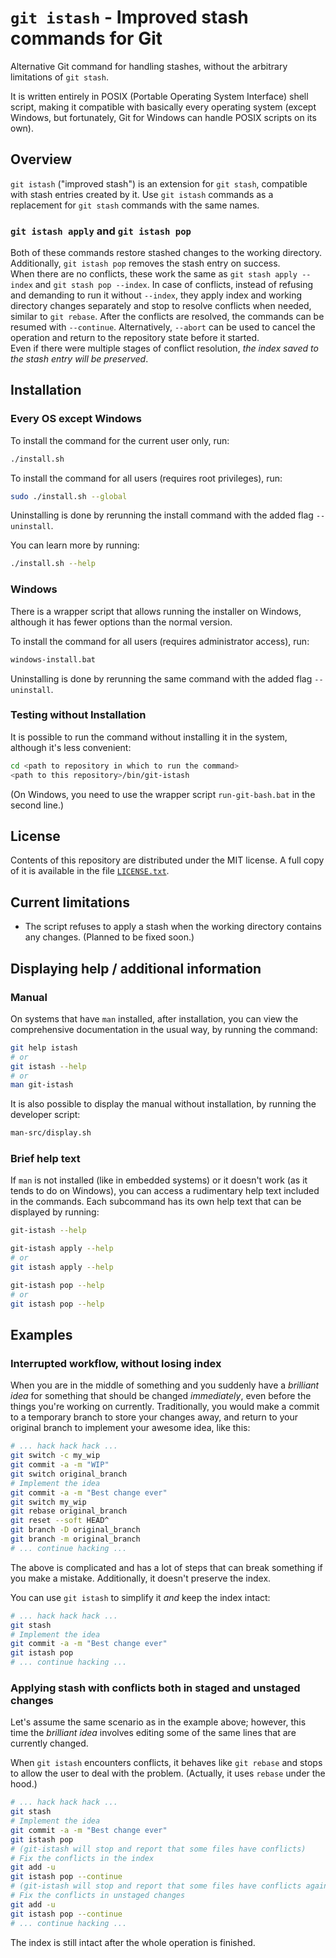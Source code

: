 # `git istash` - Improved stash commands for Git

Alternative Git command for handling stashes, without the arbitrary limitations of `git stash`.

It is written entirely in POSIX (Portable Operating System Interface) shell script, making it compatible with basically every operating system (except Windows, but fortunately, Git for Windows can handle POSIX scripts on its own).


## Overview

`git istash` ("improved stash") is an extension for `git stash`, compatible with stash entries created by it.
Use `git istash` commands as a replacement for `git stash` commands with the same names.

### `git istash apply` and `git istash pop`

Both of these commands restore stashed changes to the working directory.
Additionally, `git istash pop` removes the stash entry on success.  
When there are no conflicts, these work the same as `git stash apply --index` and `git stash pop --index`.
In case of conflicts, instead of refusing and demanding to run it without `--index`, they apply index and working directory changes separately and stop to resolve conflicts when needed, similar to `git rebase`.
After the conflicts are resolved, the commands can be resumed with `--continue`.
Alternatively, `--abort` can be used to cancel the operation and return to the repository state before it started.  
Even if there were multiple stages of conflict resolution, *the index saved to the stash entry will be preserved*.


## Installation

### Every OS except Windows

To install the command for the current user only, run:
```sh
./install.sh
```

To install the command for all users (requires root privileges), run:
```sh
sudo ./install.sh --global
```

Uninstalling is done by rerunning the install command with the added flag `--uninstall`.

You can learn more by running:
```sh
./install.sh --help
```

### Windows

There is a wrapper script that allows running the installer on Windows, although it has fewer options than the normal version.

To install the command for all users (requires administrator access), run:
```bat
windows-install.bat
```

Uninstalling is done by rerunning the same command with the added flag `--uninstall`.

### Testing without Installation

It is possible to run the command without installing it in the system, although it's less convenient:
```sh
cd <path to repository in which to run the command>
<path to this repository>/bin/git-istash
```
(On Windows, you need to use the wrapper script `run-git-bash.bat` in the second line.)


## License

Contents of this repository are distributed under the MIT license. A full copy of it is available in the file [`LICENSE.txt`](LICENSE.txt).


## Current limitations

- The script refuses to apply a stash when the working directory contains any changes.
  (Planned to be fixed soon.)


## Displaying help / additional information

### Manual

On systems that have `man` installed, after installation, you can view the comprehensive documentation in the usual way, by running the command:
```sh
git help istash
# or
git istash --help
# or
man git-istash
```

It is also possible to display the manual without installation, by running the developer script:
```sh
man-src/display.sh
```

### Brief help text

If `man` is not installed (like in embedded systems) or it doesn't work (as it tends to do on Windows), you can access a rudimentary help text included in the commands.
Each subcommand has its own help text that can be displayed by running:
```sh
git-istash --help

git-istash apply --help
# or
git istash apply --help

git-istash pop --help
# or
git istash pop --help
```


## Examples

### Interrupted workflow, without losing index

When you are in the middle of something and you suddenly have a *brilliant idea* for something that should be changed *immediately*, even before the things you're working on currently.
Traditionally, you would make a commit to a temporary branch to store your changes away, and return to your original branch to implement your awesome idea, like this:

```sh
# ... hack hack hack ...
git switch -c my_wip
git commit -a -m "WIP"
git switch original_branch
# Implement the idea
git commit -a -m "Best change ever"
git switch my_wip
git rebase original_branch
git reset --soft HEAD^
git branch -D original_branch
git branch -m original_branch
# ... continue hacking ...
```

The above is complicated and has a lot of steps that can break something if you make a mistake.
Additionally, it doesn't preserve the index.

You can use `git istash` to simplify it *and* keep the index intact:

```sh
# ... hack hack hack ...
git stash
# Implement the idea
git commit -a -m "Best change ever"
git istash pop
# ... continue hacking ...
```

### Applying stash with conflicts both in staged and unstaged changes

Let's assume the same scenario as in the example above; however, this time the *brilliant idea* involves editing some of the same lines that are currently changed.

When `git istash` encounters conflicts, it behaves like `git rebase` and stops to allow the user to deal with the problem.
(Actually, it uses `rebase` under the hood.)

```sh
# ... hack hack hack ...
git stash
# Implement the idea
git commit -a -m "Best change ever"
git istash pop
# (git-istash will stop and report that some files have conflicts)
# Fix the conflicts in the index
git add -u
git istash pop --continue
# (git-istash will stop and report that some files have conflicts again)
# Fix the conflicts in unstaged changes
git add -u
git istash pop --continue
# ... continue hacking ...
```

The index is still intact after the whole operation is finished.
